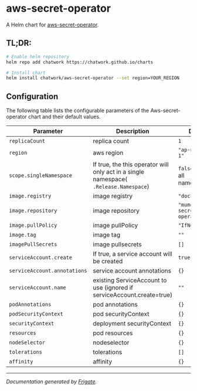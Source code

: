 # aws-secret-operator

A Helm chart for [aws-secret-operator](https://github.com/mumoshu/aws-secret-operator).

## TL;DR:

```bash
# Enable helm repository
helm repo add chatwork https://chatwork.github.io/charts

# Install chart
helm install chatwork/aws-secret-operator --set region=YOUR_REGION
```


## Configuration

The following table lists the configurable parameters of the Aws-secret-operator chart and their default values.

| Parameter                | Description             | Default        |
| ------------------------ | ----------------------- | -------------- |
| `replicaCount` | replica count  | `1` |
| `region` | aws region  | `"ap-northeast-1"` |
| `scope.singleNamespace`   | If true, the this operator will only act in a single namespace( `.Release.Namespace`)  | `false` (watch all namespaces)                                            |
| `image.registry` | image registry   | `"docker.io"` |
| `image.repository` | image repository  | `"mumoshu/aws-secret-operator"` |
| `image.pullPolicy` | image pullPolicy | `"IfNotPresent"` |
| `image.tag` | image tag  | `""` |
| `imagePullSecrets` | image pullsecrets | `[]` |
| `serviceAccount.create` | If true, a service account will be created   | `true` |
| `serviceAccount.annotations` | service account annotations | `{}` |
| `serviceAccount.name` | existing ServiceAccount to use (ignored if serviceAccount.create=true) | `""` |
| `podAnnotations` | pod annotations | `{}` |
| `podSecurityContext` | pod securityContext  | `{}` |
| `securityContext` | deployment securityContext  | `{}` |
| `resources` | pod resources | `{}` |
| `nodeSelector` | nodeselector | `{}` |
| `tolerations` | tolerations  | `[]` |
| `affinity` | affinity  | `{}` |



---
_Documentation generated by [Frigate](https://frigate.readthedocs.io)._

